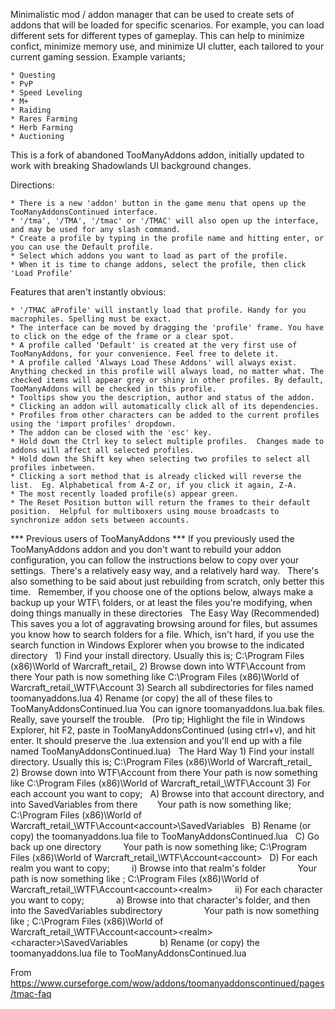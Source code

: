Minimalistic mod / addon manager that can be used to create sets of addons that will be loaded for specific scenarios.  For example, you can load different sets for different types of gameplay.  This can help to minimize confict, minimize memory use, and minimize UI clutter, each tailored to your current gaming session.  Example variants;

    * Questing
    * PvP
    * Speed Leveling
    * M+
    * Raiding
    * Rares Farming
    * Herb Farming
    * Auctioning

This is a fork of abandoned TooManyAddons addon, initially updated to work with breaking Shadowlands UI background changes.

Directions:

    * There is a new 'addon' button in the game menu that opens up the TooManyAddonsContinued interface.
    * '/tma', '/TMA', '/tmac' or '/TMAC' will also open up the interface, and may be used for any slash command.
    * Create a profile by typing in the profile name and hitting enter, or you can use the Default profile.
    * Select which addons you want to load as part of the profile.
    * When it is time to change addons, select the profile, then click 'Load Profile'


Features that aren't instantly obvious:

    * '/TMAC aProfile' will instantly load that profile. Handy for you macrophiles. Spelling must be exact.
    * The interface can be moved by dragging the 'profile' frame. You have to click on the edge of the frame or a clear spot. 
    * A profile called 'Default' is created at the very first use of TooManyAddons, for your convenience. Feel free to delete it.
    * A profile called 'Always Load These Addons' will always exist. Anything checked in this profile will always load, no matter what. The checked items will appear grey or shiny in other profiles. By default, TooManyAddons will be checked in this profile.
    * Tooltips show you the description, author and status of the addon.
    * Clicking an addon will automatically click all of its dependencies.
    * Profiles from other characters can be added to the current profiles using the 'import profiles' dropdown.
    * The addon can be closed with the 'esc' key.
    * Hold down the Ctrl key to select multiple profiles.  Changes made to addons will affect all selected profiles.
    * Hold down the Shift key when selecting two profiles to select all profiles inbetween.
    * Clicking a sort method that is already clicked will reverse the list.  Eg. Alphabetical from A-Z or, if you click it again, Z-A.
    * The most recently loaded profile(s) appear green.
    * The Reset Position button will return the frames to their default position.  Helpful for multiboxers using mouse broadcasts to synchronize addon sets between accounts.
    
    
*** Previous users of TooManyAddons ***
If you previously used the TooManyAddons addon and you don't want to rebuild your addon configuration, you can follow the instructions below to copy over your settings.  There's a relatively easy way, and a relatively hard way.
 
There's also something to be said about just rebuilding from scratch, only better this time.
 
Remember, if you choose one of the options below, always make a backup up your WTF\ folders, or at least the files you're modifying, when doing things manually in these directories
 
The Easy Way (Recommended)
This saves you a lot of aggravating browsing around for files, but assumes you know how to search folders for a file. Which, isn't hard, if you use the search function in Windows Explorer when you browse to the indicated directory
 
1) Find your install directory. Usually this is; C:\Program Files (x86)\World of Warcraft\_retail_
2) Browse down into WTF\Account from there
Your path is now something like C:\Program Files (x86)\World of Warcraft\_retail_\WTF\Account
3) Search all subdirectories for files named toomanyaddons.lua
4) Rename (or copy) the all of these files to TooManyAddonsContinued.lua
You can ignore toomanyaddons.lua.bak files. Really, save yourself the trouble.
 
(Pro tip; Highlight the file in Windows Explorer, hit F2, paste in TooManyAddonsContinued (using ctrl+v), and hit enter. It should preserve the .lua extension and you'll end up with a file named TooManyAddonsContinued.lua)
 
The Hard Way
1) Find your install directory. Usually this is; C:\Program Files (x86)\World of Warcraft\_retail_
2) Browse down into WTF\Account from there
Your path is now something like C:\Program Files (x86)\World of Warcraft\_retail_\WTF\Account
3) For each account you want to copy;
  A) Browse into that account directory, and into SavedVariables from there
       Your path is now something like; C:\Program Files (x86)\World of Warcraft\_retail_\WTF\Account\<account>\SavedVariables
  B) Rename (or copy) the toomanyaddons.lua file to TooManyAddonsContinued.lua
  C) Go back up one directory
        Your path is now something like; C:\Program Files (x86)\World of Warcraft\_retail_\WTF\Account\<account>
  D) For each realm you want to copy;
        i) Browse into that realm's folder
            Your path is now something like ; C:\Program Files (x86)\World of Warcraft\_retail_\WTF\Account\<account>\<realm>
        ii) For each character you want to copy;
            a) Browse into that character's folder, and then into the SavedVariables subdirectory
                Your path is now something like ; C:\Program Files (x86)\World of Warcraft\_retail_\WTF\Account\<account>\<realm>\<character>\SavedVariables
            b) Rename (or copy) the toomanyaddons.lua file to TooManyAddonsContinued.lua

From <https://www.curseforge.com/wow/addons/toomanyaddonscontinued/pages/tmac-faq> 
